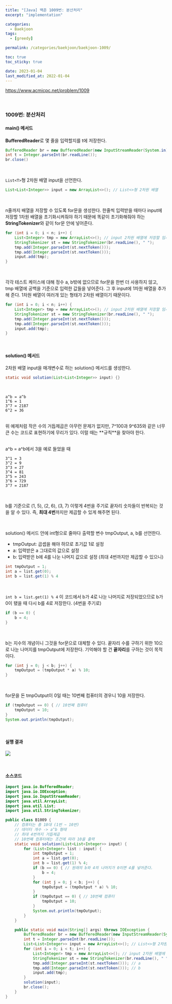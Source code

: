 ```yaml
---
title: "[Java] 백준 1009번: 분산처리"
excerpt: "implementation"

categories:
  - Baekjoon
tags:
  - [greedy]

permalink: /categories/baekjoon/baekjoon-1009/

toc: true
toc_sticky: true

date: 2023-01-04
last_modified_at: 2022-01-04
---
```


<https://www.acmicpc.net/problem/1009>

<br>

### 1009번: 분산처리
#### main() 메서드
**BufferedReader**로 몇 줄을 입력할지를 t에 저장한다.
```java
BufferedReader br = new BufferedReader(new InputStreamReader(System.in));
int t = Integer.parseInt(br.readLine());
br.close()
```

<br>

```List<T>```형 2차원 배열 input을 선언한다. 

```java
List<List<Integer>> input = new ArrayList<>(); // List<>형 2차원 배열
```

<br>

n줄까지 배열을 저장할 수 있도록 for문을 생성한다. 한줄씩 입력받을 때마다 input에 저장할 1차원 배열을 초기화시켜줘야 하기 때문에 똑같이 초기화해줘야 하는 **StringTokenizer**와 같이 for문 안에 넣어준다. 

```java
for (int i = 0; i < n; i++) {
    List<Integer> tmp = new ArrayList<>(); // input 2차원 배열에 저장할 임시 1차원 배열
    StringTokenizer st = new StringTokenizer(br.readLine(), " ");
    tmp.add(Integer.parseInt(st.nextToken()));
    tmp.add(Integer.parseInt(st.nextToken()));
    input.add(tmp);
}
```

<br>

각각 테스트 케이스에 대해 정수 a, b밖에 없으므로 for문을 한번 더 사용하지 않고, tmp 배열에 공백을 기준으로 입력한 값들을 넣어준다. 그 후 input에 1차원 배열을 추가해 준다. 1차원 배열이 여러개 있는 형태가 2차원 배열이기 때문이다.

```java
for (int i = 0; i < n; i++) {
    List<Integer> tmp = new ArrayList<>(); // input 2차원 배열에 저장할 임시 1차원 배열
    StringTokenizer st = new StringTokenizer(br.readLine(), " ");
    tmp.add(Integer.parseInt(st.nextToken()));
    tmp.add(Integer.parseInt(st.nextToken()));
    input.add(tmp);
}
```

<br>

#### solution() 메서드
2차원 배열 input을 매개변수로 하는 solution() 메서드를 생성한다.

```java
static void solution(List<List<Integer>> input) {}
```

<br>

```
a^b = a^b
1^6 = 1
3^7 = 2187
6^2 = 36
```

<br>
위 예제처럼 작은 수의 거듭제곱은 아무런 문제가 없지만, 7^100과 9^635와 같은 너무 큰 수는 코드로 표현하기에 무리가 있다. 이럴 때는 **규칙**을 찾아야 한다.<br>

<br>

a^b = a^b에서 3을 예로 들었을 때

```
3^1 = 3
3^2 = 9
3^3 = 27
3^4 = 81
3^5 = 243
3^6 = 729
3^7 = 2187
```

<br>

b를 기준으로 (1, 5), (2, 6), (3, 7) 이렇게 4번을 주기로 끝자리 숫자들이 반복되는 것을 알 수 있다. 즉, **최대 4번**까지만 제곱할 수 있게 해주면 된다. <br>

<br>

solution() 메서드 안에 int형으로 줄마다 출력할 변수 tmpOutput, a, b를 선언한다.<br>
- tmpOutput: 곱셉을 해야 하므로 초기값 1로 설정
- a: 입력받은 a 그대로의 값으로 설정
- b: 입력받은 b에 4를 나눈 나머지 값으로 설정 (최대 4번까지만 제곱할 수 있으니)

```java
int tmpOutput = 1;
int a = list.get(0);
int b = list.get(1) % 4
```

<br>

```int b = list.get(1) % 4``` 이 코드에서 b가 4로 나눈 나머지로 저장되었으므로 b가 0이 됐을 때 다시 b를 4로 저장한다. (4번을 주기로)

```java
if (b == 0) {
    b = 4;
}
```

<br>

b는 지수의 개념이니 그것을 for문으로 대체할 수 있다. 끝자리 수를 구하기 위한 10으로 나눈 나머지를 tmpOutput에 저장한다. 기억해야 할 건 **끝자리**를 구하는 것이 목적이다.

```java
for (int j = 0; j < b; j++) {
    tmpOutput = (tmpOutput * a) % 10;
}
```

<br>

for문을 돈 tmpOutput이 0일 때는 10번째 컴퓨터의 경우니 10을 저장한다.

```java
if (tmpOutput == 0) { // 10번째 컴퓨터
    tmpOutput = 10;
}
System.out.println(tmpOutput);
```

<br>

#### 실행 결과

![](https://whal.eu/i/lEWkK4qE)

<br>

#### 소스코드

```java
import java.io.BufferedReader;
import java.io.IOException;
import java.io.InputStreamReader;
import java.util.ArrayList;
import java.util.List;
import java.util.StringTokenizer;

public class B1009 {
    // 컴퓨터는 총 10대 (1번 ~ 10번)
    // 데이터 개수 -> a^b 형태
    // 최대 4번까지 거듭제곱
    // 10번째 컴퓨터에는 조건에 따라 10을 출력
    static void solution(List<List<Integer>> input) {
        for (List<Integer> list : input) {
            int tmpOutput = 1;
            int a = list.get(0);
            int b = list.get(1) % 4;
            if (b == 0) { // 원래의 b와 4의 나머지가 0이면 4를 넣어준다.
                b = 4;
            }
            for (int j = 0; j < b; j++) {
                tmpOutput = (tmpOutput * a) % 10;
            }
            if (tmpOutput == 0) { // 10번째 컴퓨터
                tmpOutput = 10;
            }
            System.out.println(tmpOutput);
        }
    }

    public static void main(String[] args) throws IOException {
        BufferedReader br = new BufferedReader(new InputStreamReader(System.in));
        int t = Integer.parseInt(br.readLine());
        List<List<Integer>> input = new ArrayList<>(); // List<>형 2차원 배열
        for (int i = 0; i < t; i++) {
            List<Integer> tmp = new ArrayList<>(); // input 2차원 배열에 저장할 임시 1차원 배열
            StringTokenizer st = new StringTokenizer(br.readLine(), " ");
            tmp.add(Integer.parseInt(st.nextToken())); // a
            tmp.add(Integer.parseInt(st.nextToken())); // b
            input.add(tmp);
        }
        solution(input);
        br.close();
    }
}
```